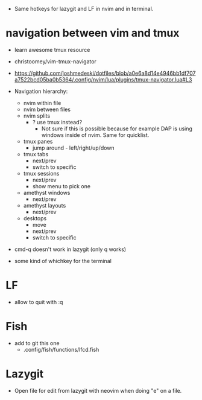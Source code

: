 - Same hotkeys for lazygit and LF in nvim and in terminal.


# navigation between vim and tmux

- learn awesome tmux resource

- christoomey/vim-tmux-navigator
- https://github.com/joshmedeski/dotfiles/blob/a0e6a8d14e4946bb1df707a7522bcd05ba0b5364/.config/nvim/lua/plugins/tmux-navigator.lua#L3

- Navigation hierarchy:
  - nvim within file
  - nvim between files
  - nvim splits
    - ? use tmux instead?
      - Not sure if this is possible because for example DAP is using windows inside of nvim. Same for quicklist.
  - tmux panes
    - jump around - left/right/up/down
  - tmux tabs
    - next/prev
    - switch to specific
  - tmux sessions
    - next/prev
    - show menu to pick one
  - amethyst windows
    - next/prev
  - amethyst layouts
    - next/prev
  - desktops
    - move
    - next/prev
    - switch to specific

- cmd-q doesn't work in lazygit (only q works)

- some kind of whichkey for the terminal


# LF
- allow to quit with :q

# Fish
- add to git this one 
  - .config/fish/functions/lfcd.fish

# Lazygit
- Open file for edit from lazygit with neovim when doing "e" on a file.

